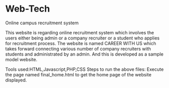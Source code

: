 # Web-Tech
Online campus recruitment system

This website is regarding online recruitment system which involves the users either being admin or a company recruiter or a student who applies for recruitment process.
The website is named CAREER WITH US which takes forward connecting various number of company recruiters with students and administrated by an admin. And this is developed as a sample model website.

Tools used:HTML,Javascript,PHP,CSS
Steps to run the above files:
  Execute the page named final_home.html to get the home page of the website displayed.
